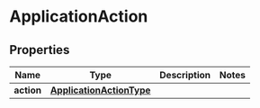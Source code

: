 
# ApplicationAction

## Properties
Name | Type | Description | Notes
------------ | ------------- | ------------- | -------------
**action** | [**ApplicationActionType**](ApplicationActionType.md) |  | 



